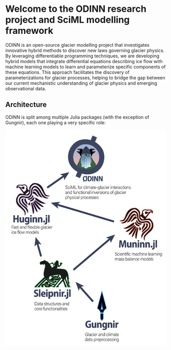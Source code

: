 # Welcome to the ODINN research project and SciML modelling framework

ODINN is an open-source glacier modelling project that investigates innovative hybrid methods to discover new laws governing glacier physics. 
By leveraging differentiable programming techniques, we are developing hybrid models that integrate differential equations describing ice flow with machine learning models to learn and parameterize specific components of these equations. 
This approach facilitates the discovery of parameterizations for glacier processes, helping to bridge the gap between our current mechanistic understanding of glacier physics and emerging observational data.

## Architecture

ODINN is split among multiple Julia packages (with the exception of Gungnir), each one playing a very specific role:

<img src="https://github.com/ODINN-SciML/.github/blob/main/ODINN_architecture.png" width="500">

